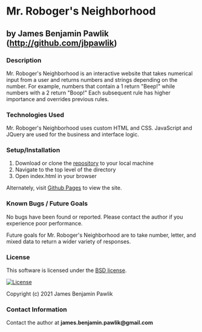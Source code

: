 # Mr. Roboger's Neighborhood
## by James Benjamin Pawlik (http://github.com/jbpawlik)

### __Description__
Mr. Roboger's Neighborhood is an interactive website that takes numerical input from a user and returns numbers and strings depending on the number. For example, numbers that contain a 1 return "Beep!" while numbers with a 2 return "Boop!" Each subsequent rule has higher importance and overrides previous rules. 

### __Technologies Used__
Mr. Roboger's Neighborhood uses custom HTML and CSS. JavaScript and JQuery are used for the business and interface logic.

### __Setup/Installation__
1. Download or clone the [repository](http://github.com/jbpawlik/numberhood) to your local machine
2. Navigate to the top level of the directory
3. Open index.html in your browser

Alternately, visit [Github Pages](http://jbpawlik.github.io/numberhood) to view the site.

### __Known Bugs / Future Goals__
No bugs have been found or reported. Please contact the author if you experience poor performance.

Future goals for Mr. Roboger's Neighborhood are to take number, letter, and mixed data to return a wider variety of responses.

### __License__
This software is licensed under the [BSD license](license.txt).

[![License](https://img.shields.io/badge/License-BSD%202--Clause-orange.svg)](https://opensource.org/licenses/BSD-2-Clause)

Copyright (c) 2021 James Benjamin Pawlik

### __Contact Information__
Contact the author at __james.benjamin.pawlik@gmail.com__
